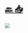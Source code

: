 #
# [🔙 ](../../)    <a href="../pdfs/220_🏦 Ayuntamiento_⬜ Representación ante la GMU.pdf">📥</a>
 <img src="page0.jpg"> 

            
                
